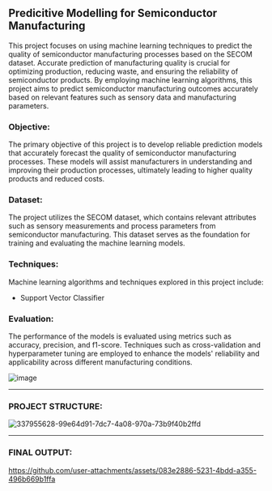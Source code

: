 ## Predicitive Modelling for Semiconductor Manufacturing

This project focuses on using machine learning techniques to predict the quality of semiconductor manufacturing processes based on the SECOM dataset. Accurate prediction of manufacturing quality is crucial for optimizing production, reducing waste, and ensuring the reliability of semiconductor products. By employing machine learning algorithms, this project aims to predict semiconductor manufacturing outcomes accurately based on relevant features such as sensory data and manufacturing parameters.

### Objective:
The primary objective of this project is to develop reliable prediction models that accurately forecast the quality of semiconductor manufacturing processes. These models will assist manufacturers in understanding and improving their production processes, ultimately leading to higher quality products and reduced costs.

### Dataset:
The project utilizes the SECOM dataset, which contains relevant attributes such as sensory measurements and process parameters from semiconductor manufacturing. This dataset serves as the foundation for training and evaluating the machine learning models.

### Techniques:
Machine learning algorithms and techniques explored in this project include:
- Support Vector Classifier

### Evaluation:
The performance of the models is evaluated using metrics such as accuracy, precision, and f1-score. Techniques such as cross-validation and hyperparameter tuning are employed to enhance the models' reliability and applicability across different manufacturing conditions.

![image](https://github.com/user-attachments/assets/d169b0d8-527b-44cd-b9ce-5482d497dbe3)

---

### PROJECT STRUCTURE:

![337955628-99e64d91-7dc7-4a08-970a-73b9f40b2ffd](https://github.com/user-attachments/assets/917723f8-f216-4028-b0b3-d76c8399ca18)

---

### FINAL OUTPUT:

https://github.com/user-attachments/assets/083e2886-5231-4bdd-a355-496b669b1ffa




